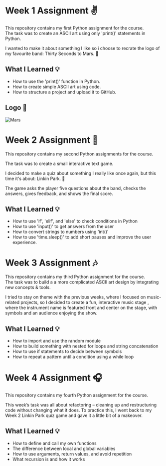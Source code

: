 # Week 1 Assignment ✌️
This repository contains my first Python assignment for the course.  
The task was to create an ASCII art using only 'print()' statements in Python.

I wanted to make it about something I like so i choose to recrate the logo of my favourite band: Thirty Seconds to Mars. 🎸

## What I Learned 💡

- How to use the 'print()' function in Python.  
- How to create simple ASCII art using code.  
- How to structure a project and upload it to GitHub.

## Logo 🤘
![Mars](https://github.com/user-attachments/assets/40d04008-a0ee-4a21-9c4f-d03458afc853)


# Week 2 Assignment 🎤 

This repository contains my second Python assignments for the course. 

The task was to create a small interactive text game. 

I decided to make a quiz about something I really like once again, but this time it's about: Linkin Park. 🤘 

The game asks the player five questions about the band, checks the answers, gives feedback, and shows the final score. 

## What I Learned 💡 

- How to use 'if', 'elif', and 'else' to check conditions in Python
- How to use 'input()' to get answers from the user
- How to convert strings to numbers using 'int()'
- How to use 'time.sleep()' to add short pauses and improve the user experience. 


# Week 3 Assignment 🎶

This repository contains my third Python assignment for the course.  
The task was to build a a more complicated ASCII art design by integrating new concepts & tools.

I tried to stay on theme with the previous weeks, where I focused on music-related projects, so I decided to create a fun, interactive music stage , where the instrument name is featured front and center on the stage, with symbols and an audience enjoying the show.


## What I Learned 💡

- How to import and use the random module
- How to build something with nested for loops and string concatenation
- How to use if statements to decide between symbols
- How to repeat a pattern until a condition using a while loop


# Week 4 Assignment 🎧

This repository contains my fourth Python assignment for the course.

This week’s task was all about refactoring – cleaning up and restructuring code without changing what it does. To practice this, I went back to my Week 2 Linkin Park quiz game and gave it a little bit of a makeover.

## What I Learned 💡

- How to define and call my own functions
- The difference between local and global variables
- How to use arguments, return values, and avoid repetition
- What recursion is and how it works
